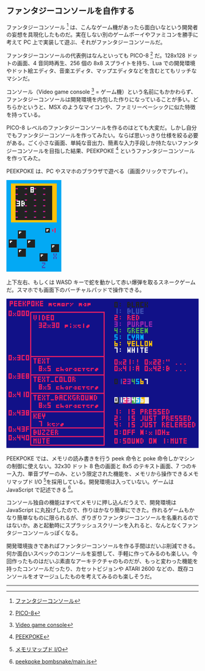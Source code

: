 ## ファンタジーコンソールを自作する

ファンタジーコンソール [^1] は、こんなゲーム機があったら面白いなという開発者の妄想を具現化したものだ。実在しない別のゲームボーイやファミコンを勝手に考えて PC 上で実装して遊ぶ、それがファンタジーコンソールだ。

ファンタジーコンソールの代表例はなんといっても PICO-8 [^2] だ。128x128 ドットの画面、4 音同時再生、256 個の 8x8 スプライトを持ち、Lua での開発環境やドット絵エディタ、音楽エディタ、マップエディタなどを含むとてもリッチなマシンだ。

コンソール（Video game console [^3] = ゲーム機）という名前にもかかわらず、ファンタジーコンソールは開発環境を内包した作りになっていることが多い。どちらかというと、MSX のようなマイコンや、ファミリーベーシックに似た特徴を持っている。

PICO-8 レベルのファンタジーコンソールを作るのはとても大変だ。しかし自分でもファンタジーコンソールを作ってみたい。ならば思いっきり仕様を絞る必要がある。ごく小さな画面、単純な音出力、簡素な入力手段しか持たないファンタジーコンソールを目指した結果、PEEKPOKE [^4] というファンタジーコンソールを作ってみた。

PEEKPOKE は、PC やスマホのブラウザで遊べる（画面クリックでプレイ）。

[![BOMB SNAKE](https://raw.githubusercontent.com/abagames/peekpoke/main/docs/screenshot.gif)](https://abagames.github.io/peekpoke/bombsnake/)

上下左右、もしくは WASD キーで蛇を動かして赤い爆弾を取るスネークゲームだ。スマホでも画面下のバーチャルパッドで操作できる。

![PEEKPOKE memory map](https://raw.githubusercontent.com/abagames/peekpoke/main/docs/memorymap.png)

PEEKPOKE では、メモリの読み書きを行う peek 命令と poke 命令しかマシンの制御に使えない。32x30 ドット 8 色の画面と 8x5 のテキスト画面、7 つのキー入力、単音ブザーのみ、という限定された機能を、メモリから操作できるメモリマップド I/O [^5]を採用している。開発環境は入っていない。ゲームは JavaScript で記述できる [^6]。

コンソール独自の機能はすべてメモリに押し込んだうえで、開発環境は JavaScript に丸投げしたので、作りはかなり簡単にできた。作れるゲームもかなり簡単なものに限られるが、ぎりぎりファンタジーコンソールを名乗れるのではないか。あと起動時にスプラッシュスクリーンを入れると、なんとなくファンタジーコンソールっぽくなる。

開発環境抜きであればファンタジーコンソールを作る手間はだいぶ削減できる。何か面白いスペックのコンソールを妄想して、手軽に作ってみるのも楽しい。今回作ったものはだいぶ素直なアーキテクチャのものだが、もっと変わった機能を持ったコンソールだったり、カセットビジョンや ATARI 2600 などの、既存コンソールをオマージュしたものを考えてみるのも楽しそうだ。

---

[^1]: [ファンタジーコンソール](https://ja.wikipedia.org/wiki/%E3%83%95%E3%82%A1%E3%83%B3%E3%82%BF%E3%82%B8%E3%83%BC%E3%82%B3%E3%83%B3%E3%82%BD%E3%83%BC%E3%83%AB)
[^2]: [PICO-8](https://www.lexaloffle.com/pico-8.php)
[^3]: [Video game console](https://en.wikipedia.org/wiki/Video_game_console)
[^4]: [PEEKPOKE](https://github.com/abagames/peekpoke)
[^5]: [メモリマップド I/O](https://ja.wikipedia.org/wiki/%E3%83%A1%E3%83%A2%E3%83%AA%E3%83%9E%E3%83%83%E3%83%97%E3%83%89I/O)
[^6]: [peekpoke bombsnake/main.js](https://github.com/abagames/peekpoke/blob/main/docs/bombsnake/main.js)

